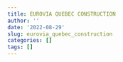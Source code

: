 ```yaml
---
title: EUROVIA QUEBEC CONSTRUCTION
author: ''
date: '2022-08-29'
slug: eurovia_quebec_construction
categories: []
tags: []
---
```

